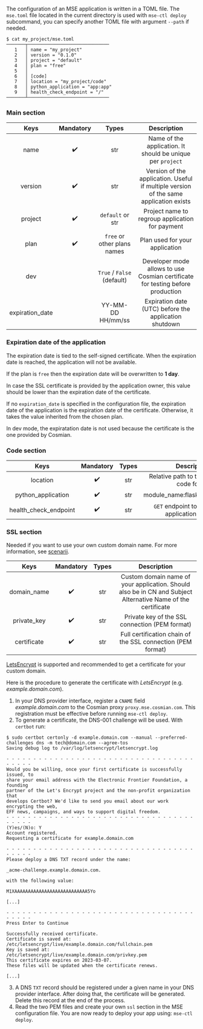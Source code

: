The configuration of an MSE application is written in a TOML file.
The `mse.toml` file located in the current directory is used with `mse-ctl deploy` subcommand, you can specify another TOML file with argument `--path` if needed.

```{.bash}
$ cat my_project/mse.toml
───────┬──────────────────────────────
   1   │ name = "my_project"
   2   │ version = "0.1.0"
   3   │ project = "default"
   4   │ plan = "free"
   5   │
   6   │ [code]
   7   │ location = "my_project/code"
   8   │ python_application = "app:app"
   9   │ health_check_endpoint = "/"
───────┴──────────────────────────────
```

### Main section

|      Keys       | Mandatory |            Types            |                                      Description                                      |
| :-------------: | :-------: |:---------------------------:|:-------------------------------------------------------------------------------------:|
|      name       |     ✔️     |             str             |              Name of the application. It should be unique per `project`               |
|     version     |     ✔️     |             str             | Version of the application. Useful if multiple version of the same application exists |
|     project     |     ✔️     |      `default` or str       |                    Project name to regroup application for payment                    |
|      plan       |     ✔️     | `free` or other plans names |                            Plan used for your application                             |
|       dev       |           | `True` / `False` (default)  |    Developer mode allows to use Cosmian certificate for testing before production     |
| expiration_date |           |      YY-MM-DD HH/mm/ss      |                 Expiration date (UTC) before the application shutdown                 |

### Expiration date of the application

The expiration date is tied to the self-signed certificate. When the expiration date is reached, the application will not be available.

If the plan is `free` then the expiration date will be overwritten to **1  day**.

In case the SSL certificate is provided by the application owner, this value should be lower than the expiration date of the certificate.

If no `expiration_date` is specified in the configuration file, the expiration date of the application is the expiration date of the certificate.
Otherwise, it takes the value inherited from the chosen plan.

In dev mode, the expiratation date is not used because the certificate is the one provided by Cosmian.

### Code section

|         Keys          | Mandatory | Types |                     Description                     |
| :-------------------: | :-------: | :---: |:---------------------------------------------------:|
|       location        |     ✔️     |  str  |    Relative path to the application code folder     |
|  python_application   |     ✔️     |  str  |           module_name:flask_variable_name           |
| health_check_endpoint |     ✔️     |  str  | `GET` endpoint to check if the application is ready |

### SSL section

Needed if you want to use your own custom domain name. 
For more information, see [scenarii](scenarii.md).

|    Keys     | Mandatory | Types |                                                 Description                                                  |
| :---------: | :-------: | :---: |:------------------------------------------------------------------------------------------------------------:|
| domain_name |     ✔️     |  str  | Custom domain name of your application. Should also be in CN and Subject Alternative Name of the certificate |
| private_key |     ✔️     |  str  |                                Private key of the SSL connection (PEM format)                                |
| certificate |     ✔️     |  str  |                         Full certification chain of the SSL connection (PEM format)                          |

[LetsEncrypt](https://letsencrypt.org/getting-started/) is supported and recommended to get a certificate for your custom domain.

Here is the procedure to generate the certificate with *LetsEncrypt* (e.g. *example.domain.com*).

1. In your DNS provider interface, register a `CNAME` field *example.domain.com* to the Cosmian proxy `proxy.mse.cosmian.com`. This registration must be effective before running `mse-ctl deploy`.
2. To generate a certificate, the DNS-001 challenge will be used. With `certbot` run:
```console
$ sudo certbot certonly -d example.domain.com --manual --preferred-challenges dns -m tech@domain.com --agree-tos
Saving debug log to /var/log/letsencrypt/letsencrypt.log

- - - - - - - - - - - - - - - - - - - - - - - - - - - - - - - - - - - - - - - -
Would you be willing, once your first certificate is successfully issued, to
share your email address with the Electronic Frontier Foundation, a founding
partner of the Let's Encrypt project and the non-profit organization that
develops Certbot? We'd like to send you email about our work encrypting the web,
EFF news, campaigns, and ways to support digital freedom.
- - - - - - - - - - - - - - - - - - - - - - - - - - - - - - - - - - - - - - - -
(Y)es/(N)o: Y
Account registered.
Requesting a certificate for example.domain.com

- - - - - - - - - - - - - - - - - - - - - - - - - - - - - - - - - - - - - - - -
Please deploy a DNS TXT record under the name:

_acme-challenge.example.domain.com.

with the following value:

M1XAAAAAAAAAAAAAAAAAAAAAAAAAAA5Yo

[...]

- - - - - - - - - - - - - - - - - - - - - - - - - - - - - - - - - - - - - - - -
Press Enter to Continue

Successfully received certificate.
Certificate is saved at: /etc/letsencrypt/live/example.domain.com/fullchain.pem
Key is saved at:         /etc/letsencrypt/live/example.domain.com/privkey.pem
This certificate expires on 2023-03-07.
These files will be updated when the certificate renews.

[...]
```

3. A DNS `TXT` record should be registered under a given name in your DNS provider interface. After doing that, the certificate will be generated. Delete this record at the end of the process.
4. Read the two PEM files and create your own `ssl` section in the MSE configuration file. You are now ready to deploy your app using: `mse-ctl deploy`.
